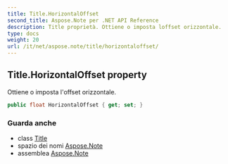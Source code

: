 ```yaml
---
title: Title.HorizontalOffset
second_title: Aspose.Note per .NET API Reference
description: Title proprietà. Ottiene o imposta loffset orizzontale.
type: docs
weight: 20
url: /it/net/aspose.note/title/horizontaloffset/
---
```

## Title.HorizontalOffset property

Ottiene o imposta l'offset orizzontale.

```csharp
public float HorizontalOffset { get; set; }
```

### Guarda anche

* class [Title](../)
* spazio dei nomi [Aspose.Note](../../title/)
* assemblea [Aspose.Note](../../../)


